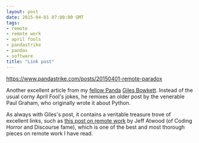 ```yaml
---
layout: post
date: 2015-04-01 07:00:00 GMT
tags:
- remote
- remote work
- april fools
- pandastrike
- pandas
- software
title: "Link post"
---
```

<https://www.pandastrike.com/posts/20150401-remote-paradox>

Another excellent article from my [fellow Panda][ps] [Giles Bowkett][giles]. Instead of the usual corny April Fool's jokes, he remixes an older post by the venerable Paul Graham, who originally wrote it about Python.

As always with Giles's post, it contains a veritable treasure trove of excellent links, such as [this post on remote work][atw] by Jeff Atwood (of Coding Horror and Discourse fame), which is one of the best and most thorough pieces on remote work I have read.

[ps]: https://www.pandastrike.com/team
[giles]: http://gilesbowkett.blogspot.com
[atw]: http://firstround.com/review/Heres-Why-Youre-Not-Hiring-the-Best-and-the-Brightest/